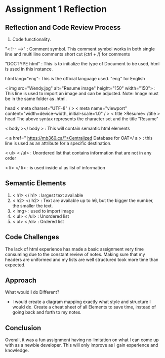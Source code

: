 # Assignment 1 Reflection

## Reflection and Code Review Process

1. Code functionality.

"< !-- -->" : Comment symbol. This comment symbol works in both single line and multi line comments
short cut (ctrl + /) for comments

"DOCTYPE html" : This is to initialize the type of Document to be used, html is used in this instance.

html lang="eng": This is the official language used. "eng" for English

< img src="Wendy.jpg" alt="Resume image" height="150" width="150"> : This line is used to import an image and can be adjusted.
Note: Image must be in the same folder as .html.

head
< meta charset="UTF-8" / >
< meta name="viewport" content="width=device-width, initial-scale=1.0" / >
< title >Resume< /title >
head
The above syntax represents the character set and the title "Resume"

< body ></ body > : This will contain semantic html elements

< a href=" https://mb360.ca/">Centralized Database for OAT</ a > : this line is used as an attribute for a specific destination.

< ul> < /ul> : Unordered list that contains information that are not in any order

< li> </ li> : is used inside ul as list of information

## Semantic Elements
1. < h1> </ h1> : largest text available
2. < h2> </ h2> : Text are available up to h6, but the bigger the number, the smaller the text.
3. < img> : used to import image
4.  < ul> < /ul> : Unordered list
5. < ol> < /ol> : Ordered list


## Code Challenges

The lack of html experience has made a basic assignment very time consuming due to the constant review of notes.
Making sure that my headers are uniformed and my lists are well structured took more time than expected.

## Approach

What would I do Different?
 - I would create a diagram mapping exactly what style and structure I would do. Create a cheat sheet of all Elements to save time, instead of going back and forth to my notes. 
 
 ## Conclusion

Overall, it was a fun assignment having no limitation on what I can come up with as a newbie developer. This will only improve as I gain experience and knowledge. 

